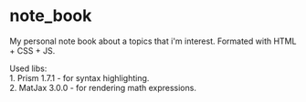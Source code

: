 # note_book
My personal note book about a topics that i'm interest. 
Formated with HTML + CSS + JS.

Used libs:  
    1. Prism 1.7.1 - for syntax highlighting.  
    2. MatJax 3.0.0 - for rendering math expressions.